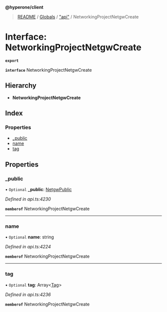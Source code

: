 **@hyperone/client**

> [README](../README.md) / [Globals](../globals.md) / ["api"](../modules/_api_.md) / NetworkingProjectNetgwCreate

# Interface: NetworkingProjectNetgwCreate

**`export`** 

**`interface`** NetworkingProjectNetgwCreate

## Hierarchy

* **NetworkingProjectNetgwCreate**

## Index

### Properties

* [\_public](_api_.networkingprojectnetgwcreate.md#_public)
* [name](_api_.networkingprojectnetgwcreate.md#name)
* [tag](_api_.networkingprojectnetgwcreate.md#tag)

## Properties

### \_public

• `Optional` **\_public**: [NetgwPublic](_api_.netgwpublic.md)

*Defined in api.ts:4230*

**`memberof`** NetworkingProjectNetgwCreate

___

### name

• `Optional` **name**: string

*Defined in api.ts:4224*

**`memberof`** NetworkingProjectNetgwCreate

___

### tag

• `Optional` **tag**: Array\<[Tag](_api_.tag.md)>

*Defined in api.ts:4236*

**`memberof`** NetworkingProjectNetgwCreate
